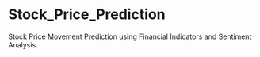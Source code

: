 # Stock_Price_Prediction
Stock Price Movement Prediction using Financial Indicators and Sentiment Analysis. 
